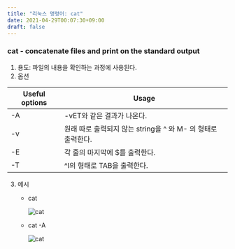 ```yaml
---
title: "리눅스 명령어: cat"
date: 2021-04-29T00:07:30+09:00
draft: false
---
```


### cat - concatenate files and print on the standard output

1. 용도: 파일의 내용을 확인하는 과정에 사용된다.
2. 옵션

| Useful options | Usage                                                        |
| -------------- | ------------------------------------------------------------ |
| -A             | -vET와 같은 결과가 나온다.                                   |
| -v             | 원래 따로 출력되지 않는 string을 ^ 와 M- 의 형태로 출력한다. |
| -E             | 각 줄의 마지막에 $를 출력한다.                               |
| -T             | ^l의 형태로 TAB을 출력한다.                                  |

3. 예시

   - cat

     ![cat](/posts/linux/images/cat.png)

   - cat -A

     ![cat](/posts/linux/images/cata.png)
